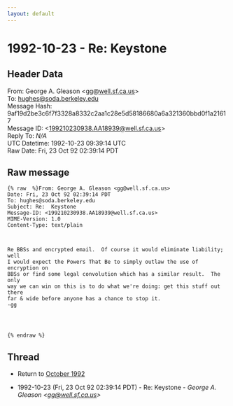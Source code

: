 ```yaml
---
layout: default
---
```


# 1992-10-23 - Re:  Keystone

## Header Data

From: George A. Gleason \<gg@well.sf.ca.us\><br>
To: hughes@soda.berkeley.edu<br>
Message Hash: 9af19d2be3c6f7f3328a8332c2aa1c28e5d58186680a6a321360bbd0f1a21617<br>
Message ID: \<199210230938.AA18939@well.sf.ca.us\><br>
Reply To: _N/A_<br>
UTC Datetime: 1992-10-23 09:39:14 UTC<br>
Raw Date: Fri, 23 Oct 92 02:39:14 PDT<br>

## Raw message

```
{% raw  %}From: George A. Gleason <gg@well.sf.ca.us>
Date: Fri, 23 Oct 92 02:39:14 PDT
To: hughes@soda.berkeley.edu
Subject: Re:  Keystone
Message-ID: <199210230938.AA18939@well.sf.ca.us>
MIME-Version: 1.0
Content-Type: text/plain



Re BBSs and encrypted email.  Of course it would eliminate liability; well
I would expect the Powers That Be to simply outlaw the use of encryption on
BBSs or find some legal convolution which has a similar result.  The only
way we can win on this is to do what we're doing: get this stuff out there
far & wide before anyone has a chance to stop it.  
-gg




{% endraw %}
```

## Thread

+ Return to [October 1992](/archive/1992/10)

+ 1992-10-23 (Fri, 23 Oct 92 02:39:14 PDT) - Re:  Keystone - _George A. Gleason \<gg@well.sf.ca.us\>_

